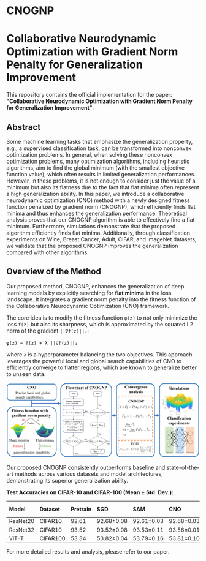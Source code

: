 # CNOGNP
# Collaborative Neurodynamic Optimization with Gradient Norm Penalty for Generalization Improvement
This repository contains the official implementation for the paper: **"Collaborative Neurodynamic Optimization with Gradient Norm Penalty for Generalization Improvement"**.

## Abstract

Some machine learning tasks that emphasize the generalization property, e.g., a supervised classification task, can be transformed into nonconvex optimization problems. In general, when solving these nonconvex optimization problems, many optimization algorithms, including heuristic algorithms, aim to find the global minimum (with the smallest objective function value), which often results in limited generalization performances. However, in these problems, it is not enough to consider just the value of a minimum but also its flatness due to the fact that flat minima often represent a high generalization ability. In this paper, we introduce a collaborative neurodynamic optimization (CNO) method with a newly designed fitness function penalized by gradient norm (CNOGNP), which efficiently finds flat minima and thus enhances the generalization performance. Theoretical analysis proves that our CNOGNP algorithm is able to effectively find a flat minimum. Furthermore, simulations demonstrate that the proposed algorithm efficiently finds flat minima. Additionally, through classification experiments on Wine, Breast Cancer, Adult, CIFAR, and ImageNet datasets, we validate that the proposed CNOGNP improves the generalization compared with other algorithms.

## Overview of the Method

Our proposed method, CNOGNP, enhances the generalization of deep learning models by explicitly searching for **flat minima** in the loss landscape. It integrates a gradient norm penalty into the fitness function of the Collaborative Neurodynamic Optimization (CNO) framework.

The core idea is to modify the fitness function `φ(z)` to not only minimize the loss `f(z)` but also its sharpness, which is approximated by the squared L2 norm of the gradient `||∇f(z)||₂`:

`φ(z) = f(z) + λ ||∇f(z)||₂`

where `λ` is a hyperparameter balancing the two objectives. This approach leverages the powerful local and global search capabilities of CNO to efficiently converge to flatter regions, which are known to generalize better to unseen data.

![Overview of CNOGNP](overview.jpg)

Our proposed CNOGNP consistently outperforms baseline and state-of-the-art methods across various datasets and model architectures, demonstrating its superior generalization ability.

**Test Accuracies on CIFAR-10 and CIFAR-100 (Mean ± Std. Dev.):**

| Model     | Dataset  | Pretrain | SGD           | SAM           | CNO           | **CNOGNP (ours)**      |
| :-------- | :------- | :------- | :------------ | :------------ | :------------ | :--------------------- |
| ResNet20  | CIFAR10  | 92.61    | 92.68±0.08    | 92.61±0.03    | 92.68±0.03    | **92.71±0.07**         |
| ResNet32  | CIFAR10  | 93.52    | 93.52±0.08    | 93.53±0.11    | 93.56±0.01    | **93.57±0.09**         |
| ViT-T     | CIFAR100 | 53.34    | 53.82±0.04    | 53.79±0.16    | 53.81±0.10    | **53.88±0.02**         |

For more detailed results and analysis, please refer to our paper.
